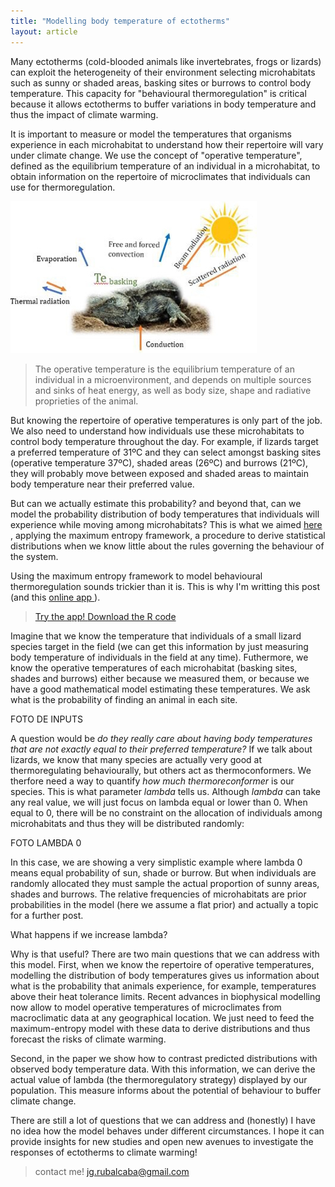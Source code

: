 ```yaml
---
title: "Modelling body temperature of ectotherms"
layout: article
---
```


Many ectotherms (cold-blooded animals like invertebrates, frogs or lizards) can exploit the heterogeneity of their environment 
selecting microhabitats such as sunny or shaded areas, basking sites or burrows to control body temperature. This capacity for "behavioural thermoregulation" is critical because it allows ectotherms to buffer variations in body temperature and thus the impact of climate warming.

It is important to measure or model the temperatures that organisms experience in each microhabitat to understand how their repertoire will vary under climate change. We use the concept of "operative temperature", defined as the equilibrium temperature of an individual in a microhabitat, to obtain information on the repertoire of microclimates that individuals can use for thermoregulation. 

<img src="/images/posts/bodytemp.jpg">

>The operative temperature is the equilibrium temperature of an individual in a microenvironment, and depends on multiple sources and sinks of heat energy, as well as body size, shape and radiative proprieties of the animal.


But knowing the repertoire of operative temperatures is only part of the job. We also need to understand how individuals use these microhabitats to control body temperature throughout the day. For example, if lizards target a preferred temperature of 31ºC and they can select amongst basking sites (operative temperature 37ºC), shaded areas (26ºC) and burrows (21ºC), they will probably move between exposed and shaded areas to maintain body temperature near their preferred value. 

But can we actually estimate this probability? and beyond that, can we model the probability distribution of body temperatures that individuals will experience while moving among microhabitats? This is what we aimed <a href = "https://www.amnat.org/an/newpapers/MayRubalcaba.html" target="_blank"> here </a>, applying the maximum entropy framework, a procedure to derive statistical distributions when we know little about the rules governing the behaviour of the system. 

Using the maximum entropy framework to model behavioural thermoregulation sounds trickier than it is. This is why I'm writting this post (and this <a href = "https://jrubalcaba.shinyapps.io/jrubalcabagithub/" target="_blank"> online app </a>).

><a href = "https://jrubalcaba.shinyapps.io/jrubalcabagithub/" target="_blank"> Try the app! </a>
><a href = "https://jrubalcaba.shinyapps.io/jrubalcabagithub/" target="_blank"> Download the R code </a>

Imagine that we know the temperature that individuals of a small lizard species target in the field (we can get this information by just measuring body temperature of individuals in the field at any time). Futhermore, we know the operative temperatures of each microhabitat (basking sites, shades and burrows) either because we measured them, or because we have a good mathematical model estimating these temperatures. We ask what is the probability of finding an animal in each site.

FOTO DE INPUTS

A question would be *do they really care about having body temperatures that are not exactly equal to their preferred temperature?* If we talk about lizards, we know that many species are actually very good at thermoregulating behaviourally, but others act as thermoconformers. We therfore need a way to quantify *how much thermoreconformer* is our species. This is what parameter *lambda* tells us. Although *lambda* can take any real value, we will just focus on lambda equal or lower than 0. When equal to 0, there will be no constraint on the allocation of individuals among microhabitats and thus they will be distributed randomly:

FOTO LAMBDA 0

In this case, we are showing a very simplistic example where lambda 0 means equal probability of sun, shade or burrow. But when individuals are randomly allocated they must sample the actual proportion of sunny areas, shades and burrows. The relative frequencies of microhabitats are prior probabilities in the model (here we assume a flat prior) and actually a topic for a further post. 

What happens if we increase lambda? 

Why is that useful? There are two main questions that we can address with this model. First, when we know the repertoire of operative temperatures, modelling the distribution of body temperatures gives us information about what is the probability that animals experience, for example, temperatures above their heat tolerance limits. Recent advances in biophysical modelling now allow to model operative temperatures of microclimates from macroclimatic data at any geographical location. We just need to feed the maximum-entropy model with these data to derive distributions and thus forecast the risks of climate warming.

Second, in the paper we show how to contrast predicted distributions with observed body temperature data. With this information, we can derive the actual value of lambda (the thermoregulatory strategy) displayed by our population. This measure informs about the potential of behaviour to buffer climate change. 

There are still a lot of questions that we can address and (honestly) I have no idea how the model behaves under different circumstances. I hope it can provide insights for new studies and open new avenues to investigate the responses of ectotherms to climate warming!

> contact me! jg.rubalcaba@gmail.com
